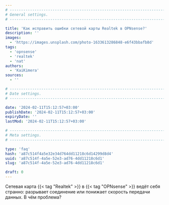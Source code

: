 ```yaml
---
# -------------------------------------------------------------------------------------------------------------------- #
# General settings.
# -------------------------------------------------------------------------------------------------------------------- #

title: 'Как исправить ошибки сетевой карты Realtek в OPNsense?'
description: ''
images:
  - 'https://images.unsplash.com/photo-1633613286848-e6f43bbafb8d'
tags:
  - 'opnsense'
  - 'realtek'
  - 'nat'
authors:
  - 'KaiKimera'
sources:
  - ''

# -------------------------------------------------------------------------------------------------------------------- #
# Date settings.
# -------------------------------------------------------------------------------------------------------------------- #

date: '2024-02-11T15:12:57+03:00'
publishDate: '2024-02-11T15:12:57+03:00'
expiryDate: ''
lastMod: '2024-02-11T15:12:57+03:00'

# -------------------------------------------------------------------------------------------------------------------- #
# Meta settings.
# -------------------------------------------------------------------------------------------------------------------- #

type: 'faq'
hash: 'a87c514f4a5e32e34d764dd11218c6d14299d8d4'
uuid: 'a87c514f-4a5e-52e3-ad76-4dd11218c6d1'
slug: 'a87c514f-4a5e-52e3-ad76-4dd11218c6d1'

draft: 0
---
```


Сетевая карта {{< tag "Realtek" >}} в {{< tag "OPNsense" >}} ведёт себя странно: разрывает соединение или понижает скорость передачи данных. В чём проблема?

<!--more-->
